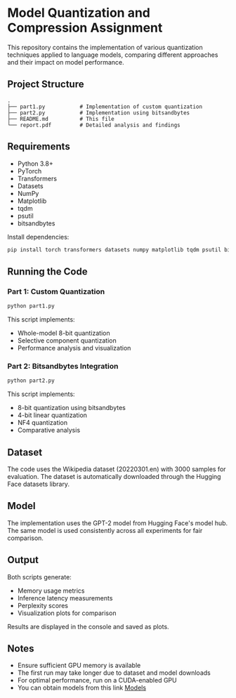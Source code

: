 # Model Quantization and Compression Assignment

This repository contains the implementation of various quantization techniques applied to language models, comparing different approaches and their impact on model performance.

## Project Structure

```
.
├── part1.py           # Implementation of custom quantization
├── part2.py           # Implementation using bitsandbytes
├── README.md          # This file
└── report.pdf         # Detailed analysis and findings
```

## Requirements

- Python 3.8+
- PyTorch
- Transformers
- Datasets
- NumPy
- Matplotlib
- tqdm
- psutil
- bitsandbytes

Install dependencies:
```bash
pip install torch transformers datasets numpy matplotlib tqdm psutil bitsandbytes
```

## Running the Code

### Part 1: Custom Quantization

```bash
python part1.py
```

This script implements:
- Whole-model 8-bit quantization
- Selective component quantization
- Performance analysis and visualization

### Part 2: Bitsandbytes Integration

```bash
python part2.py
```

This script implements:
- 8-bit quantization using bitsandbytes
- 4-bit linear quantization
- NF4 quantization
- Comparative analysis

## Dataset

The code uses the Wikipedia dataset (20220301.en) with 3000 samples for evaluation. The dataset is automatically downloaded through the Hugging Face datasets library.

## Model

The implementation uses the GPT-2 model from Hugging Face's model hub. The same model is used consistently across all experiments for fair comparison.

## Output

Both scripts generate:
- Memory usage metrics
- Inference latency measurements
- Perplexity scores
- Visualization plots for comparison

Results are displayed in the console and saved as plots.

## Notes

- Ensure sufficient GPU memory is available
- The first run may take longer due to dataset and model downloads
- For optimal performance, run on a CUDA-enabled GPU
- You can obtain models from this link [Models](https://drive.google.com/drive/folders/1ELHjeVg9AtipnU5pD7TQ6CFFTE9bRiaZ?usp=share_link)